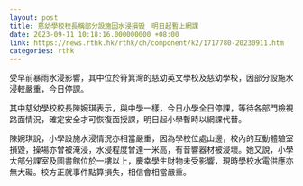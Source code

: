 ```yaml
---
layout: post
title: 慈幼學校校長稱部分設施因水浸損毁　明日起暫上網課
date: 2023-09-11 10:18:16.000000000 +08:00
link: https://news.rthk.hk/rthk/ch/component/k2/1717780-20230911.htm
categories: rthk
---
```


受早前暴雨水浸影響，其中位於筲箕灣的慈幼英文學校及慈幼學校，因部分設施水浸較嚴重，今日停課。

其中慈幼學校校長陳婉琪表示，與中學一樣，今日小學全日停課，等待各部門檢視路面情況，確定安全才可恢復面授課，明日起小學暫時以網課代替。

陳婉琪說，小學設施水浸情況亦相當嚴重，因為學校位處山邊，校內的互動體驗室損毀，操場亦曾被淹浸，水浸程度曾達一米高，有音響器材被浸壞。她又說，小學大部分課室及圖書館位於一樓以上，慶幸學生財物未受影響，現時學校水電供應亦無大礙。校方正就事件點算損失，相信會相當嚴重。
